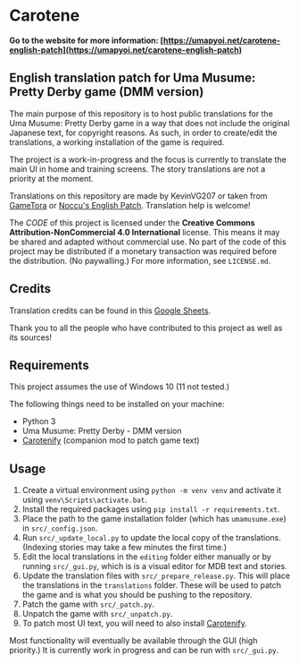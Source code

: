 # Carotene
**Go to the website for more information: [https://umapyoi.net/carotene-english-patch](https://umapyoi.net/carotene-english-patch)**

## English translation patch for Uma Musume: Pretty Derby game (DMM version)

The main purpose of this repository is to host public translations for the Uma Musume: Pretty Derby game in a way that does not include the original Japanese text, for copyright reasons. As such, in order to create/edit the translations, a working installation of the game is required.

The project is a work-in-progress and the focus is currently to translate the main UI in home and training screens. The story translations are not a priority at the moment.

Translations on this repository are made by KevinVG207 or taken from [GameTora](https://gametora.com/umamusume) or [Noccu's English Patch](https://github.com/noccu/umamusu-translate). Translation help is welcome!

The *CODE* of this project is licensed under the **Creative Commons Attribution-NonCommercial 4.0 International** license. This means it may be shared and adapted without commercial use. No part of the code of this project may be distributed if a monetary transaction was required before the distribution. (No paywalling.) For more information, see ``LICENSE.md``.

## Credits
Translation credits can be found in this [Google Sheets](https://docs.google.com/spreadsheets/d/1NTGzdvDuab0gaSi6Yt8CBSchxDXCbrkSsxPESXCHCaU/edit?usp=sharing).

Thank you to all the people who have contributed to this project as well as its sources!

## Requirements
This project assumes the use of Windows 10 (11 not tested.)

The following things need to be installed on your machine:
* Python 3
* Uma Musume: Pretty Derby - DMM version
* [Carotenify](https://github.com/KevinVG207/Uma-Carotenify) (companion mod to patch game text)

## Usage

1. Create a virtual environment using `python -m venv venv` and activate it using `venv\Scripts\activate.bat`.
2. Install the required packages using `pip install -r requirements.txt`.
3. Place the path to the game installation folder (which has `umamusume.exe`) in `src/_config.json`.
4. Run `src/_update_local.py` to update the local copy of the translations. (Indexing stories may take a few minutes the first time.)
5. Edit the local translations in the `editing` folder either manually or by running `src/_gui.py`, which is is a visual editor for MDB text and stories.
6. Update the translation files with `src/_prepare_release.py`. This will place the translations in the `translations` folder. These will be used to patch the game and is what you should be pushing to the repository.
7. Patch the game with `src/_patch.py`.
8. Unpatch the game with `src/_unpatch.py`.
9. To patch most UI text, you will need to also install [Carotenify](https://github.com/KevinVG207/Uma-Carotenify).

Most functionality will eventually be available through the GUI (high priority.) It is currently work in progress and can be run with `src/_gui.py`.
